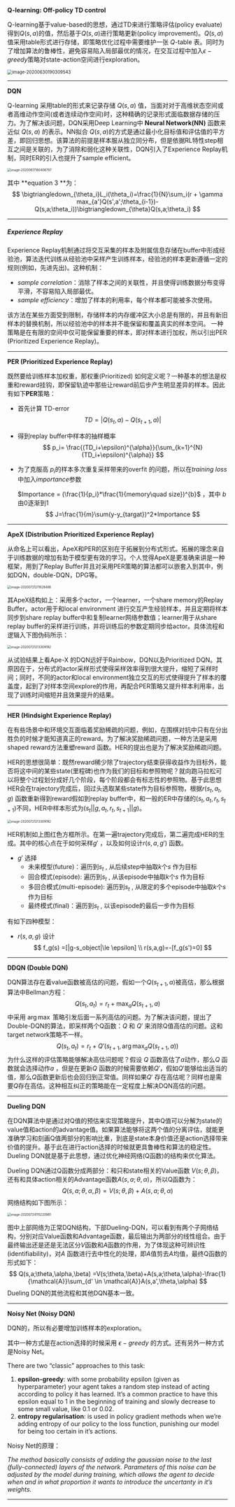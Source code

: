 **Q-learning: Off-policy TD control**

Q-learning基于value-based的思想，通过TD来进行策略评估(policy evaluate)得到$Q(s,a)$的值，然后基于$Q(s,a)$进行策略更新(policy improvement)。$Q(s,a)$值采用table形式进行存储，即策略优化过程中需要维护一张 $Q$-table 表。同时为了增加算法的鲁棒性，避免容易陷入局部最优的情况，在交互过程中加入$\epsilon-greedy$策略对state-action空间进行exploration。

<img src="/Users/youzheng/Library/Application Support/typora-user-images/image-20200630190309543.png" alt="image-20200630190309543" style="zoom:70%;" />

***

**DQN** 

Q-learning 采用table的形式来记录存储 $Q(s, a)$ 值，当面对对于高维状态空间或者高维动作空间(或者连续动作空间)时，这种精确的记录形式面临数据存储的压力。为了解决该问题，DQN采用Deep Learning中 **Neural Network(NN)** 函数来近似 $Q(s, a)$ 的表示。NN拟合 $Q(s, a)$的方式是通过最小化目标值和评估值的平方差，即回归思想。该算法的前提是样本服从独立同分布，但是依据RL特性step相互之间是关联的，为了消除和弱化这种关联性，DQN引入了Experience Replay机制，同时ER的引入也提升了sample efficient。

<img src="/Users/youzheng/Library/Application Support/typora-user-images/image-20200617160406797.png" alt="image-20200617160406797" style="zoom:50%;" />

其中 **equation 3 **为：
$$
\bigtriangledown_{\theta_i}L_i(\theta_i)=\frac{1}{N}\sum_i(r + \gamma max_{a'}Q(s',a';\theta_{i-1})-Q(s,a;\theta_i))\bigtriangledown_{\theta}Q(s,a;\theta_i)
$$

***

##### Experience Replay

Experience Replay机制通过将交互采集的样本及附属信息存储在buffer中形成经验池，算法迭代训练从经验池中采样产生训练样本，经验池的样本更新遵循一定的规则(例如，先进先出)。这种机制：

- *sample correlation*：消除了样本之间的关联性，并且使得训练数据分布变得平滑，不容易陷入局部最优。
- *sample efficiency*：增加了样本的利用率，每个样本都可能被多次使用。

该方法在某些方面受到限制，存储样本的内存缓冲区大小总是有限的，并且有新旧样本的替换机制，所以经验池中的样本并不能保留和覆盖真实的样本空间。 一种策略是在有限的空间中仅可能保留重要的样本，即对样本进行加权，所以引出PER (Prioritized Experience Replay)。

***

**PER (Prioritized Experience Replay)**

既然要给训练样本加权重，那权重(Prioritized) 如何定义呢？一种基本的想法是权重和reward挂钩，即保留轨迹中那些让reward前后步产生明显差异的样本。因此有如下**PER**策略：

- 首先计算 TD-error
  $$
  TD=|Q(s_t,a)-Q(s_{t+1},a)|
  $$

- 得到replay buffer中样本的抽样概率
  $$
  p_i= \frac{(TD_i+\epsilon)^{\alpha}}{\sum_{k=1}^{N}(TD_i+\epsilon)^{\alpha}}
  $$

- 为了克服高 $p_i$的样本多次重复采样带来的overfit 的问题，所以在*training loss*中加入*importance*参数

  $Importance = (\frac{1}{p_i}*\frac{1}{memory\quad size})^{b}$  ，其中 $b$ 由0逐渐到1
  $$
  J=\frac{1}{m}\sum(y-y_{targat})^2*Importance
  $$
  


***

**ApeX (Distribution Prioritized Experience Replay)**

从命名上可以看出，ApeX和PER的区别在于拓展到分布式形式。拓展的理念来自于训练数据的增加有助于模型更有效的学习。个人觉得ApeX是更准确来讲是一种框架，用到了Replay Buffer并且对采用PER策略的算法都可以嵌套入到其中，例如DQN，double-DQN，DPG等。

<img src="/Users/youzheng/Library/Application Support/typora-user-images/image-20200721211828488.png" alt="image-20200721211828488" style="zoom:50%;" />

其ApeX结构如上：采用多个actor，一个learner，一个share memory的Replay Buffer。actor用于和local environment 进行交互产生经验样本，并且定期将样本同步到share replay buffer中和复制learner网络参数值；learner用于从share replay buffer的采样进行训练，并将训练后的参数定期同步给actor。具体流程和逻辑入下图伪码所示：

<img src="/Users/youzheng/Library/Application Support/typora-user-images/image-20200721213309192.png" alt="image-20200721213309192" style="zoom:50%;" />

从试验结果上看Ape-X 的DQN远好于Rainbow，DQN以及Prioritized DQN。其原因在于，分布式的actor采样形式使得采样效率得到很大提升，缩短了采样时间；同时，不同的actor和local environment独立交互的形式使得提升了样本的覆盖度，起到了对样本空间explore的作用，再配合PER策略又提升样本利用率，出现了训练时间缩短并且效果提升的结果。

***

**HER (Hindsight Experience Replay)**

在有些场景中和环境交互面临着奖励稀疏的问题，例如，在围棋对抗中只有在分出胜负的时候才能知道真正的reward。为了解决奖励稀疏问题，一种方法是采用shaped reward方法重塑reward 函数。HER的提出也是为了解决奖励稀疏问题。

HER的思想很简单：既然reward稀少除了trajectory结束获得收益作为目标外，能否将这中间的某些state(里程碑)也作为我们的目标和参照物呢？就向跑马拉松可以将整个过程划分成好几个阶段，每个阶段都会有标志性的参照物。基于此思想HER会在trajectory完成后，回过头选取某些state作为目标参照物，根据$r(s_t,a_t,g)$ 函数重新得到reward假如到replay buffer中，和一般的ER中存储的$(s_t, a_t, r_t, s_{t+1})$不同，HER中样本形式为$(s_t||g, a_t, r_t, s_{t+1}||g)$。

<img src="/Users/youzheng/Documents/Blog/_image/rl/HER.jpg" alt="image-20200721213309192" style="zoom:50%;" />

HER机制如上图红色方框所示。在第一遍trajectory完成后，第二遍完成HER的生成。其中的核心点在于如何采样$g'$ ，以及如何设计$r(s,a,g')$ 函数。

- $g'$ 选择
  - 未来模型(future)：遍历到$s_t$ ,  从后续step中抽取$k$个$s$ 作为目标
  - 回合模式(episode): 遍历到$s_t$ ,  从该episode中抽取$k$个$s$ 作为目标
  - 多回合模式(multi-episode): 遍历到$s_t$ ,  从限定的多个episode中抽取$k$个$s$ 作为目标
  - 最终模式(final)：遍历到$s_t$ ,  以该episode的最后一步作为目标

有如下四种模型：		

- $r(s,a,g)$ 设计
  $$
  f_g(s) =[|g-s_object|\le \epsilon] \\
  r(s,a,g)=-[f_g(s')=0]
  $$
  

***

**DDQN (Double DQN)**

DQN算法存在着value函数被高估的问题，假如一个$Q(s_{t+1},a)$被高估，那么根据算法中Bellman方程：
$$
Q(s_t,a_t) = r_t + \max_{a}Q(s_{t+1},a)
$$
中采用 $\arg \max$ 策略引发后面一系列高估的问题。为了解决该问题，提出了Double-DQN的算法，即采样两个Q函数：$Q$ 和 $Q'$ 来消除Q值高估的问题。这和target network策略不一样。
$$
Q(s_t,a_t) = r_t+ Q'(s_{t+1}, \arg \max_{a}Q(s_{t+1},a) )
$$
为什么这样的评估策略能够解决高估问题呢？假设 $Q$ 函数高估了$a$动作，那么$Q$ 函数就会选择动作$a$ ，但是在更新$Q$ 函数的时候需要依赖$Q'$，假如$Q'$能够给出适当的值，那么$Q$函数更新后也会回归到正常值。同样如果$Q'$ 存在高估呢？同样也是需要$Q$存在高估。这种相互纠正的策略能在一定程度上解决DQN高估的问题。

***

**Dueling DQN**

在DQN算法中是通过对Q值的预估来实现策略提升，其中Q值可以分解为state的value值和action的advantage值。如果算法能够将这两个值的分离评估，就能更准确学习和刻画Q值两部分的影响比重，到底是state本身价值还是action选择带来价值的提升。基于此在进行action选择的时候就更具鲁棒性和算法的稳定性。Dueling DQN就是基于此思想，通过优化神经网络(Q函数)的结构来优化算法。

Dueling DQN通过Q函数分成两部分：和只和state相关的Value函数 $V(s;\theta,\beta)$，还有和具体action相关的Advantage函数$A(s,a;\theta,\alpha)$，所以Q函数为：
$$
Q(s,a;\theta,\alpha,\beta) =V(s;\theta,\beta)+A(s,a;\theta,\alpha)
$$
网络结构如下图所示：

<img src="/Users/youzheng/Library/Application Support/typora-user-images/image-20200724115220981.png" alt="image-20200724115220981" style="zoom:50%;" />

图中上部网络为正常DQN结构，下部Dueling-DQN，可以看到有两个子网络结构，分别对应Value函数和Advantage函数，最后输出为两部分的线性组合。由于最终输出还是还是无法区分$V$函数和$A$函数的作用，为了体现这种可辨识性(identifiability)，对$A$ 函数进行去中性化的处理，即$A$值剪去$A$均值，最终Q函数的形式如下：
$$
Q(s,a;\theta,\alpha,\beta) =V(s;\theta,\beta)+A(s,a;\theta,\alpha)-\frac{1}{\mathcal{A}}\sum_{d' \in \mathcal{A}}A(s,a',\theta,\alpha)
$$
Dueling DQN的其他流程和其他DQN基本一致。

***

**Noisy Net (Noisy DQN)**

DQN的，所以有必要增加训练样本的exploration。

其中一种方式是在action选择的时候采用 $\epsilon - greedy$ 的方式。还有另外一种方式是Noisy Net。

There are two “classic” approaches to this task:

1. **epsilon-greedy**:  with some probability epsilon (given as hyperparameter) your agent takes a random step instead of acting according to policy it has learned. It’s a common practice to have this epsilon equal to 1 in the beginning of training and slowly decrease to some small value, like 0.1 or 0.02.
2. **entropy regularisation**:  is used in policy gradient methods when we’re adding entropy of our policy to the loss function, punishing our model for being too certain in it’s actions.

Noisy Net的原理：

*The method basically consists of adding the gaussian noise to the last (fully-connected) layers of the network. Parameters of this noise can be adjusted by the model during training, which allows the agent to decide when and in what proportion it wants to introduce the uncertanty in it’s weights.*

***



